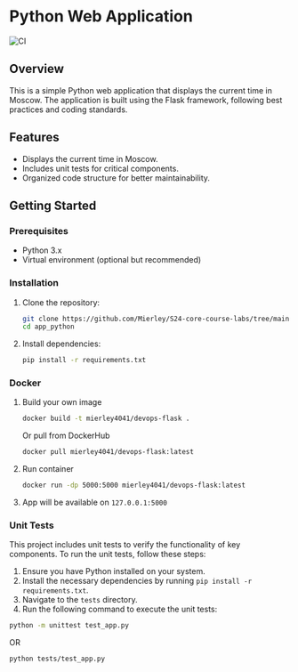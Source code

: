# Python Web Application

![CI](https://github.com/Mierley/S24-core-course-labs/.github/workflows/python-app.yml/badge.svg)

## Overview

This is a simple Python web application that displays the current time in Moscow. The application is built using the Flask framework, following best practices and coding standards.

## Features

- Displays the current time in Moscow.
- Includes unit tests for critical components.
- Organized code structure for better maintainability.

## Getting Started

### Prerequisites

- Python 3.x
- Virtual environment (optional but recommended)

### Installation

1. Clone the repository:

   ```bash
   git clone https://github.com/Mierley/S24-core-course-labs/tree/main/app_python
   cd app_python

2. Install dependencies:
    ```bash
   pip install -r requirements.txt

   
### Docker
1. Build your own image
   ```bash
   docker build -t mierley4041/devops-flask .
   ```
   
   Or pull from DockerHub
   ```bash
   docker pull mierley4041/devops-flask:latest
   ```
   
2. Run container
   ```bash
   docker run -dp 5000:5000 mierley4041/devops-flask:latest
   ```
   
3. App will be available on `127.0.0.1:5000`

### Unit Tests

This project includes unit tests to verify the functionality of key components. To run the unit tests, follow these steps:

1. Ensure you have Python installed on your system.
2. Install the necessary dependencies by running `pip install -r requirements.txt`.
3. Navigate to the `tests` directory.
4. Run the following command to execute the unit tests:

```bash
python -m unittest test_app.py
```
OR

```bash
python tests/test_app.py
```